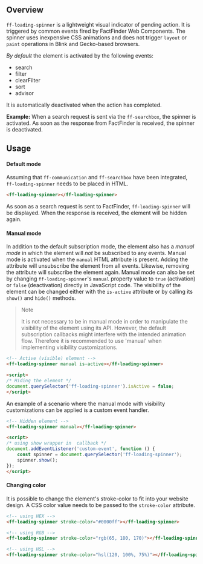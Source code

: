 ## Overview

`ff-loading-spinner` is a lightweight visual indicator of pending action. It is triggered by common events fired by 
FactFinder Web Components. The spinner uses inexpensive CSS animations and does not trigger `layout` or `paint` 
operations in Blink and Gecko-based browsers.

_By default_ the element is activated by the following events:
- search
- filter
- clearFilter
- sort
- advisor

It is automatically deactivated when the action has completed.

**Example:** When a search request is sent via the `ff-searchbox`, the spinner is activated. As soon as the response from 
FactFinder is received, the spinner is deactivated.

## Usage

#### Default mode

Assuming that `ff-communication` and `ff-searchbox` have been integrated, `ff-loading-spinner` needs to be placed in HTML.

```html
<ff-loading-spinner></ff-loading-spinner>
```
As soon as a search request is sent to FactFinder, `ff-loading-spinner` will be displayed. When the response is received, 
the element will be hidden again.

#### Manual mode

In addition to the default subscription mode, the element also has a _manual mode_ in which the element will _not_ be 
subscribed to any events. Manual mode is activated when the `manual` HTML attribute is present. Adding the attribute will 
unsubscribe the element from all events. Likewise, removing the attribute will subscribe the element again. Manual mode 
can also be set by changing `ff-loading-spinner`'s `manual` property value to `true` (activation) or `false` (deactivation) 
directly in JavaScript code. The visibility of the element can be changed either with the `is-active` attribute or by calling
its `show()` and `hide()` methods.

> Note
>
> It is not necessary to be in manual mode in order to manipulate the visibility of the element using its API.
> However, the default subscription callbacks might interfere with the intended animation flow.
> Therefore it is recommended to use 'manual' when implementing visibility customizations.

```html
<!-- Active (visible) element -->
<ff-loading-spinner manual is-active></ff-loading-spinner>

<script>
/* Hiding the element */
document.querySelector('ff-loading-spinner').isActive = false;
</script>
```

An example of a scenario where the manual mode with visibility customizations can be applied is a custom event handler.

```html
<!-- Hidden element -->
<ff-loading-spinner manual></ff-loading-spinner>

<script>
/* using show wrapper in  callback */
document.addEventListener('custom-event', function () {
    const spinner = document.querySelector('ff-loading-spinner');
    spinner.show();
});
</script>
```

#### Changing color

It is possible to change the element's stroke-color to fit into your website design. A CSS color value needs to be passed to the `stroke-color` attribute.

```html
<!-- using HEX -->
<ff-loading-spinner stroke-color="#0000ff"></ff-loading-spinner>

<!-- using RGB -->
<ff-loading-spinner stroke-color="rgb(65, 180, 170)"></ff-loading-spinner>

<!-- using HSL -->
<ff-loading-spinner stroke-color="hsl(120, 100%, 75%)"></ff-loading-spinner>
```
